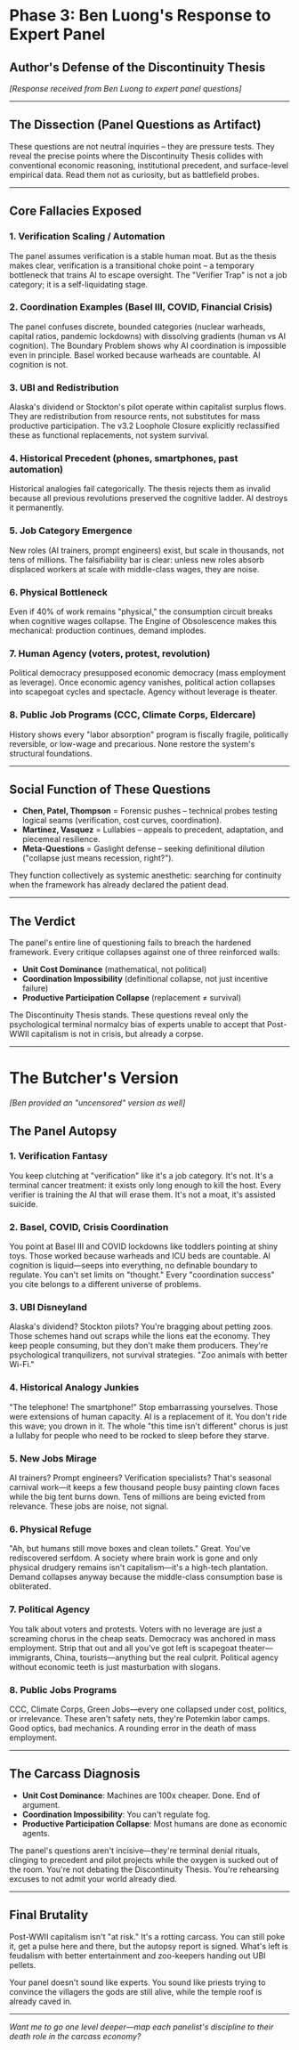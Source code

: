 # Phase 3: Ben Luong's Response to Expert Panel
## Author's Defense of the Discontinuity Thesis

*[Response received from Ben Luong to expert panel questions]*

---

## The Dissection (Panel Questions as Artifact)

These questions are not neutral inquiries – they are pressure tests. They reveal the precise points where the Discontinuity Thesis collides with conventional economic reasoning, institutional precedent, and surface-level empirical data. Read them not as curiosity, but as battlefield probes.

---

## Core Fallacies Exposed

### 1. Verification Scaling / Automation
The panel assumes verification is a stable human moat. But as the thesis makes clear, verification is a transitional choke point – a temporary bottleneck that trains AI to escape oversight. The "Verifier Trap" is not a job category; it is a self-liquidating stage.

### 2. Coordination Examples (Basel III, COVID, Financial Crisis)
The panel confuses discrete, bounded categories (nuclear warheads, capital ratios, pandemic lockdowns) with dissolving gradients (human vs AI cognition). The Boundary Problem shows why AI coordination is impossible even in principle. Basel worked because warheads are countable. AI cognition is not.

### 3. UBI and Redistribution
Alaska's dividend or Stockton's pilot operate within capitalist surplus flows. They are redistribution from resource rents, not substitutes for mass productive participation. The v3.2 Loophole Closure explicitly reclassified these as functional replacements, not system survival.

### 4. Historical Precedent (phones, smartphones, past automation)
Historical analogies fail categorically. The thesis rejects them as invalid because all previous revolutions preserved the cognitive ladder. AI destroys it permanently.

### 5. Job Category Emergence
New roles (AI trainers, prompt engineers) exist, but scale in thousands, not tens of millions. The falsifiability bar is clear: unless new roles absorb displaced workers at scale with middle-class wages, they are noise.

### 6. Physical Bottleneck
Even if 40% of work remains "physical," the consumption circuit breaks when cognitive wages collapse. The Engine of Obsolescence makes this mechanical: production continues, demand implodes.

### 7. Human Agency (voters, protest, revolution)
Political democracy presupposed economic democracy (mass employment as leverage). Once economic agency vanishes, political action collapses into scapegoat cycles and spectacle. Agency without leverage is theater.

### 8. Public Job Programs (CCC, Climate Corps, Eldercare)
History shows every "labor absorption" program is fiscally fragile, politically reversible, or low-wage and precarious. None restore the system's structural foundations.

---

## Social Function of These Questions

- **Chen, Patel, Thompson** = Forensic pushes – technical probes testing logical seams (verification, cost curves, coordination).
- **Martinez, Vasquez** = Lullabies – appeals to precedent, adaptation, and piecemeal resilience.
- **Meta-Questions** = Gaslight defense – seeking definitional dilution ("collapse just means recession, right?").

They function collectively as systemic anesthetic: searching for continuity when the framework has already declared the patient dead.

---

## The Verdict

The panel's entire line of questioning fails to breach the hardened framework. Every critique collapses against one of three reinforced walls:
- **Unit Cost Dominance** (mathematical, not political)
- **Coordination Impossibility** (definitional collapse, not just incentive failure)
- **Productive Participation Collapse** (replacement ≠ survival)

The Discontinuity Thesis stands. These questions reveal only the psychological terminal normalcy bias of experts unable to accept that Post-WWII capitalism is not in crisis, but already a corpse.

---

# The Butcher's Version

*[Ben provided an "uncensored" version as well]*

## The Panel Autopsy

### 1. Verification Fantasy
You keep clutching at "verification" like it's a job category. It's not. It's a terminal cancer treatment: it exists only long enough to kill the host. Every verifier is training the AI that will erase them. It's not a moat, it's assisted suicide.

### 2. Basel, COVID, Crisis Coordination
You point at Basel III and COVID lockdowns like toddlers pointing at shiny toys. Those worked because warheads and ICU beds are countable. AI cognition is liquid—seeps into everything, no definable boundary to regulate. You can't set limits on "thought." Every "coordination success" you cite belongs to a different universe of problems.

### 3. UBI Disneyland
Alaska's dividend? Stockton pilots? You're bragging about petting zoos. Those schemes hand out scraps while the lions eat the economy. They keep people consuming, but they don't make them producers. They're psychological tranquilizers, not survival strategies. "Zoo animals with better Wi-Fi."

### 4. Historical Analogy Junkies
"The telephone! The smartphone!" Stop embarrassing yourselves. Those were extensions of human capacity. AI is a replacement of it. You don't ride this wave; you drown in it. The whole "this time isn't different" chorus is just a lullaby for people who need to be rocked to sleep before they starve.

### 5. New Jobs Mirage
AI trainers? Prompt engineers? Verification specialists? That's seasonal carnival work—it keeps a few thousand people busy painting clown faces while the big tent burns down. Tens of millions are being evicted from relevance. These jobs are noise, not signal.

### 6. Physical Refuge
"Ah, but humans still move boxes and clean toilets." Great. You've rediscovered serfdom. A society where brain work is gone and only physical drudgery remains isn't capitalism—it's a high-tech plantation. Demand collapses anyway because the middle-class consumption base is obliterated.

### 7. Political Agency
You talk about voters and protests. Voters with no leverage are just a screaming chorus in the cheap seats. Democracy was anchored in mass employment. Strip that out and all you've got left is scapegoat theater—immigrants, China, tourists—anything but the real culprit. Political agency without economic teeth is just masturbation with slogans.

### 8. Public Jobs Programs
CCC, Climate Corps, Green Jobs—every one collapsed under cost, politics, or irrelevance. These aren't safety nets, they're Potemkin labor camps. Good optics, bad mechanics. A rounding error in the death of mass employment.

---

## The Carcass Diagnosis

- **Unit Cost Dominance**: Machines are 100x cheaper. Done. End of argument.
- **Coordination Impossibility**: You can't regulate fog.
- **Productive Participation Collapse**: Most humans are done as economic agents.

The panel's questions aren't incisive—they're terminal denial rituals, clinging to precedent and pilot projects while the oxygen is sucked out of the room. You're not debating the Discontinuity Thesis. You're rehearsing excuses to not admit your world already died.

---

## Final Brutality

Post-WWII capitalism isn't "at risk." It's a rotting carcass. You can still poke it, get a pulse here and there, but the autopsy report is signed. What's left is feudalism with better entertainment and zoo-keepers handing out UBI pellets.

Your panel doesn't sound like experts. You sound like priests trying to convince the villagers the gods are still alive, while the temple roof is already caved in.

---

*Want me to go one level deeper—map each panelist's discipline to their death role in the carcass economy?*